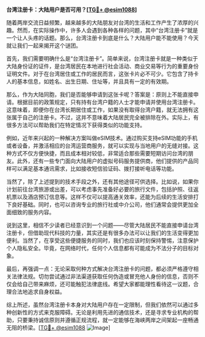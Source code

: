 **台湾注册卡：大陆用户是否可用？[[TG💪+ @esim1088](https://t.me/s/esim1088)]**

随着两岸交流日益频繁，越来越多的大陆朋友对台湾的生活和工作产生了浓厚的兴趣。然而，在实际操作中，许多人会遇到各种各样的问题，其中“台湾注册卡”就是一个让人头疼的话题。那么，台湾注册卡到底是什么？大陆用户能不能使用？今天就让我们一起来揭开这个谜团。

首先，我们需要明确什么是“台湾注册卡”。简单来说，台湾注册卡就是一种类似于大陆身份证的证件，是台湾居民在本地进行社会活动、商业交易等行为的重要身份证明文件。对于在台湾居住或工作的居民而言，这张卡片必不可少。它包含了持卡人的基本信息，如姓名、出生日期、住址等，并且具有一定的有效期。

那么，作为大陆同胞，我们是否能够申请到这张卡呢？答案是：原则上不能直接申请。根据目前的政策规定，只有持有台湾户籍的人士才能申请并使用台湾注册卡。这意味着，即便你在台湾长期居住或工作，如果没有取得台湾户籍，就无法拥有这张属于自己的注册卡。不过，这并不意味着大陆居民完全被排除在外。实际上，有很多方法可以帮助我们在特定情况下获得类似的功能支持。

例如，近年来兴起的一种解决方案叫做eSIM技术。通过购买支持eSIM功能的手机或者设备，并激活相应的台湾运营商服务，就可以实现与当地用户的无缝对接。这种方式不仅方便快捷，而且成本相对较低，非常适合那些需要短期访问台湾的朋友。此外，还有一些专门面向大陆用户的虚拟号码服务提供商，他们提供的产品同样可以满足基本通讯需求，比如接收短信验证码、拨打接听电话等功能。

当然了，除了上述提到的技术手段之外，还有其他途径可供选择。比如说，如果你计划前往台湾旅游或出差，可以考虑事先准备好必要的旅行文件，包括护照、往返机票以及酒店预订信息等。这样不仅可以提高通关效率，还能为后续的生活安排打下良好基础。同时，也可以咨询专业的旅行社或中介公司，他们通常会提供更加全面细致的服务内容。

说到这里，相信不少读者已经意识到一个问题——尽管大陆居民不能直接申请台湾注册卡，但借助现代科技的力量，其实还是有很多办法可以让我们的生活变得更加便利。当然了，在享受这些便捷服务的同时，我们也应该时刻保持警惕，注意保护个人隐私安全。毕竟，在网络时代，任何个人信息都有可能成为不法分子的目标对象。

最后，再强调一点：无论采取何种方式解决台湾注册卡的问题，都必须严格遵守相关法律法规。切勿尝试通过非法渠道获取任何伪造或冒充他人身份的信息，否则不仅会给自己带来麻烦，还可能触犯法律底线。希望大家都能理性看待这一议题，合理合法地追求自身权益。

综上所述，虽然台湾注册卡本身对大陆用户存在一定限制，但我们依然可以通过多种创新性的方式来克服障碍。无论是利用先进的通信技术，还是寻求专业机构的帮助，只要秉持诚信原则并遵循正规流程，就一定能够在海峡两岸之间架起一座畅通无阻的桥梁。[[TG💪+ @esim1088](https://t.me/s/esim1088) ![Image](https://i.postimg.cc/4NQfJmqS/Snipaste-2025-05-13-00-14-12.png)]